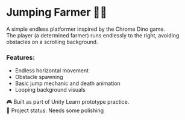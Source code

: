 # Jumping Farmer 🧑‍🌾

A simple endless platformer inspired by the Chrome Dino game.  
The player (a determined farmer) runs endlessly to the right, avoiding obstacles on a scrolling background.

### Features:
- Endless horizontal movement
- Obstacle spawning
- Basic jump mechanic and death animation
- Looping background visuals

🎮 Built as part of Unity Learn prototype practice.  
📌 Project status: Needs some polishing

